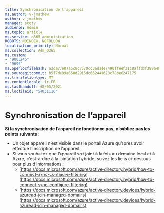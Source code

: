 ```yaml
---
title: Synchronisation de l’appareil
ms.author: v-jmathew
author: v-jmathew
manager: scotv
audience: Admin
ms.topic: article
ms.service: o365-administration
ROBOTS: NOINDEX, NOFOLLOW
localization_priority: Normal
ms.collection: Adm_O365
ms.custom:
- "9003245"
- "9696"
ms.openlocfilehash: a3da73e07a5c8c7670cc3adade7490ffeef31c8affddf389a48a8be11e8b58a2
ms.sourcegitcommit: b5f7da89a650d2915dc652449623c78be6247175
ms.translationtype: MT
ms.contentlocale: fr-FR
ms.lasthandoff: 08/05/2021
ms.locfileid: "54031116"
---
```

# <a name="device-sync"></a>Synchronisation de l’appareil

**Si la synchronisation de l’appareil ne fonctionne pas, n’oubliez pas les points suivants :**

- Un objet appareil n’est visible dans le portail Azure qu’après avoir effectué l’inscription de l’appareil.
- Si vous souhaitez que l’appareil soit joint à la fois au domaine local et à Azure, c’est-à-dire à la jointation hybride, suivez les liens ci-dessous pour plus d’informations :
  - [https://docs.microsoft.com/azure/active-directory/hybrid/how-to-connect-sync-configure-filtering](https://docs.microsoft.com/azure/active-directory/hybrid/how-to-connect-sync-configure-filtering)
  - [https://docs.microsoft.com/azure/active-directory/devices/hybrid-azuread-join-managed-domains](https://docs.microsoft.com/azure/active-directory/devices/hybrid-azuread-join-managed-domains)
